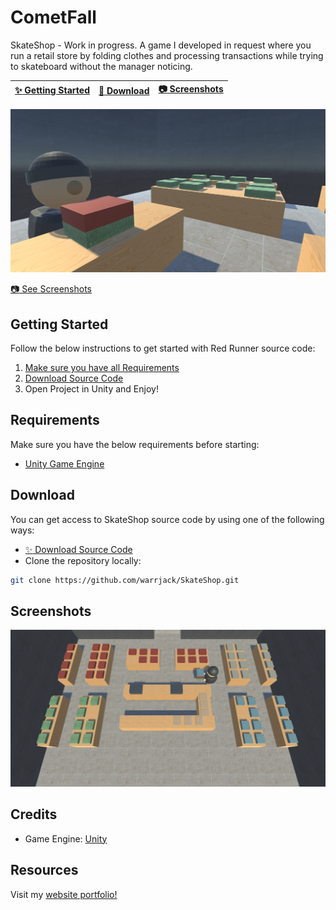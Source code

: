 # CometFall

SkateShop - Work in progress. A game I developed in request where you run a retail store by folding clothes and processing transactions while trying to skateboard without the manager noticing.

| [:sparkles: Getting Started](#getting-started) | [:rocket: Download](#download) | [:camera: Screenshots](#screenshots) |
| --------------- | -------- | ----------- |

<p align="center">
  <img src="https://github.com/warrjack/SkateShop/blob/master/Screenshots/Splash.png" />
</p>

[:camera: See Screenshots](#screenshots)


## Getting Started

Follow the below instructions to get started with Red Runner source code:

1. [Make sure you have all Requirements](#requirements)
2. [Download Source Code](#download)
3. Open Project in Unity and Enjoy!

## Requirements

Make sure you have the below requirements before starting:

- [Unity Game Engine](https://unity3d.com)

## Download

You can get access to SkateShop source code by using one of the following ways:

- [:sparkles: Download Source Code](https://github.com/warrjack/SkateShop/archive/master.zip)
- Clone the repository locally:

```bash
git clone https://github.com/warrjack/SkateShop.git
```

## Screenshots

<p align="center">
  <img src="https://github.com/warrjack/SkateShop/blob/master/Screenshots/Gameplay.png" />
</p>

## Credits
- Game Engine: [Unity](https://unity3d.com/)

## Resources

Visit my [website portfolio!](https://warrjack.weebly.com)
